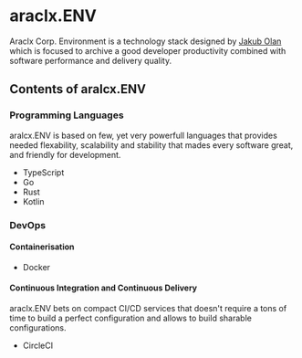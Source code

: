 # araclx.ENV

Araclx Corp. Environment is a technology stack designed by [Jakub Olan](https://github.com/ZiQiLN) which is focused to archive a good developer productivity combined with software performance and delivery quality.

## Contents of aralcx.ENV

### Programming Languages

aralcx.ENV is based on few, yet very powerfull languages that provides needed flexability, scalability and stability that mades every software great, and friendly for development.

- TypeScript
- Go
- Rust
- Kotlin

### DevOps

#### Containerisation

- Docker

#### Continuous Integration and Continuous Delivery

araclx.ENV bets on compact CI/CD services that doesn't require a tons of time to build a perfect configuration and allows to build sharable configurations.

- CircleCI
